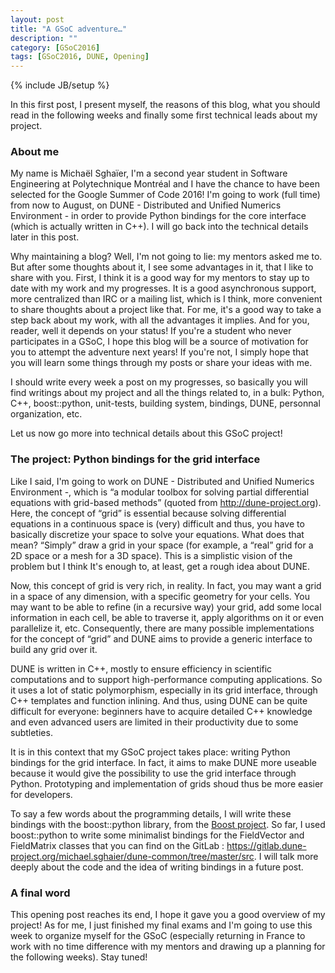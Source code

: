 ```yaml
---
layout: post
title: "A GSoC adventure…"
description: ""
category: [GSoC2016] 
tags: [GSoC2016, DUNE, Opening]
---
```

{% include JB/setup %}

In this first post, I present myself, the reasons of this blog, what you should read in the following weeks and finally some first technical leads about my project.

### About me

My name is Michaël Sghaïer, I'm a second year student in Software Engineering at Polytechnique Montréal and I have the chance to have been selected for the Google Summer of Code 2016! I'm going to work (full time) from now to August, on DUNE - Distributed and Unified Numerics Environment - in order to provide Python bindings for the core interface (which is actually written in C++). I will go back into the technical details later in this post.

Why maintaining a blog? Well, I'm not going to lie: my mentors asked me to. But after some thoughts about it, I see some advantages in it, that I like to share with you. First, I think it is a good way for my mentors to stay up to date with my work and my progresses. It is a good asynchronous support, more centralized than IRC or a mailing list, which is I think, more convenient to share thoughts about a project like that. For me, it's a good way to take a step back about my
work, with all the advantages it implies. And for you, reader, well it depends on your status! If you're a student who never participates in a GSoC, I hope this blog will be a source of motivation for you to attempt the adventure next years! If you're not, I simply hope that you will learn some things through my posts or share your ideas with me.

I should write every week a post on my progresses, so basically you will find writings about my project and all the things related to, in a bulk: Python, C++, boost::python, unit-tests, building system, bindings, DUNE, personnal organization, etc.

Let us now go more into technical details about this GSoC project!

### The project: Python bindings for the grid interface

Like I said, I'm going to work on DUNE - Distributed and Unified Numerics Environment -, which is “a modular toolbox for solving partial differential equations with grid-based methods” (quoted from <http://dune-project.org>). Here, the concept of “grid” is essential because solving differential equations in a continuous space is (very) difficult and thus, you have to basically discretize your space to solve your equations. What does that mean? “Simply” draw a grid in your space (for example, a “real” grid for a 2D space or a
mesh for a 3D space). This is a simplistic vision of the problem but I think It's enough to, at least, get a rough idea about DUNE.

Now, this concept of grid is very rich, in reality. In fact, you may want a grid in a space of any dimension, with a specific geometry for your cells. You may want to be able to refine (in a recursive way) your grid, add some local information in each cell, be able to traverse it, apply algorithms on it or even parallelize it, etc. Consequently, there are many possible implementations for the concept of “grid” and DUNE aims to provide a generic interface to build any grid over it.

DUNE is written in C++, mostly to ensure efficiency in scientific computations and to support high-performance computing applications. So it uses a lot of static polymorphism, especially in its grid interface, through C++ templates and function inlining. And thus, using DUNE can be quite difficult for everyone: beginners have to acquire detailed C++ knowledge and even advanced users are limited in their productivity due to some subtleties.

It is in this context that my GSoC project takes place: writing Python bindings for the grid interface. In fact, it aims to make DUNE more useable because it would give the possibility to use the grid interface through Python. Prototyping and implementation of grids shoud thus be more easier for developers.

To say a few words about the programming details, I will write these bindings with the boost::python library, from the [Boost project](http://www.boost.org/). So far, I used boost::python to write some minimalist bindings for the FieldVector and FieldMatrix classes that you can find on the GitLab : <https://gitlab.dune-project.org/michael.sghaier/dune-common/tree/master/src>. I will talk more deeply about the code and the idea of writing bindings in a future post.

### A final word

This opening post reaches its end, I hope it gave you a good overview of my project! As for me, I just finished my final exams and I'm going to use this week to organize myself for the GSoC (especially returning in France to work with no time difference with my mentors and drawing up a planning for the following weeks). Stay tuned! 
